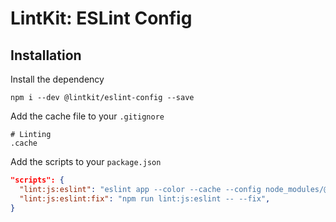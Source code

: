# LintKit: ESLint Config

## Installation

Install the dependency

```
npm i --dev @lintkit/eslint-config --save
```

Add the cache file to your `.gitignore`

```
# Linting
.cache
```

Add the scripts to your `package.json`

```json
"scripts": {
  "lint:js:eslint": "eslint app --color --cache --config node_modules/@lintkit/eslint-config/eslint.config.mjs --cache-location .cache/ --cache-strategy content",
  "lint:js:eslint:fix": "npm run lint:js:eslint -- --fix",
}
```
